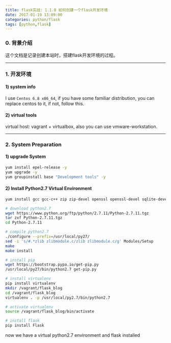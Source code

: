 ```yaml
---
title: flask实战: 1.1.0 如何创建一个flask开发环境
date: 2017-01-19 13:09:00
categories: python/flask
tags: [python,flask]
---
```


### 0. 背景介绍
这个文档是记录创建本站时，搭建flask开发环境的过程。

---

### 1. 开发环境
#### 1) system info
I use <code>Centos 6.8 x86_64</code>, if you have some familiar distribution, you can replace centos to it, if not, follow this.

#### 2) virtual tools
virtual host: vagrant + virtualbox, also you can use vmware-workstation.

---

### 2. System Preparation
#### 1) upgrade System
``` bash
yum install epel-release -y
yum upgrade -y
yum groupinstall base "Development tools" -y
```

#### 2) Install Python2.7 Virtual Environment
``` bash
yum install gcc gcc-c++ zip zip-devel openssl openssl-devel sqlite-devel -y

# download python2.7
wget https://www.python.org/ftp/python/2.7.11/Python-2.7.11.tgz
tar zxf Python-2.7.11.tgz
cd Python-2.7.11

# compile python2.7
./configure --prefix=/usr/local/py27/
sed -i 's/#.*zlib zlibmodule.c/zlib zlibmodule.c/g' Modules/Setup
make
make install

# install pip
wget https://bootstrap.pypa.io/get-pip.py
/usr/local/py27/bin/python2.7 get-pip.py

# install virtualenv
pip install virtualenv
mkdir /vagrant/flask_blog
cd /vagrant/flask_blog
virtualenv . -p /usr/local/py2.7/bin/python2.7

# activate virtualenv
source /vagrant/flask_blog/bin/activate

# install flask
pip install Flask
```
now we have a virtual python2.7 environment and flask installed
